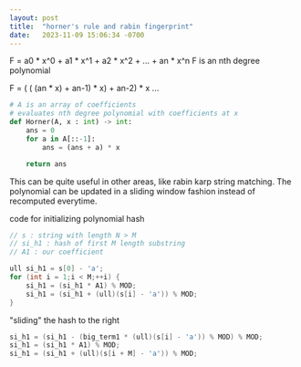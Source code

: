 ```yaml
---
layout: post
title:  "horner's rule and rabin fingerprint"
date:   2023-11-09 15:06:34 -0700
---
```

F = a0 * x^0 + a1 * x^1 + a2 * x^2 + ... + an * x^n
F is an nth degree polynomial

F = ( ( (an * x) + an-1) * x) + an-2) * x ...

```python
# A is an array of coefficients
# evaluates nth degree polynomial with coefficients at x
def Horner(A, x : int) -> int:
    ans = 0
    for a in A[::-1]:
        ans = (ans + a) * x

    return ans
```

This can be quite useful in other areas, like rabin karp string matching.
The polynomial can be updated in a sliding window fashion instead of recomputed everytime.


code for initializing polynomial hash
```c++
// s : string with length N > M
// si_h1 : hash of first M length substring
// A1 : our coefficient

ull si_h1 = s[0] - 'a';
for (int i = 1;i < M;++i) {
	si_h1 = (si_h1 * A1) % MOD;
	si_h1 = (si_h1 + (ull)(s[i] - 'a')) % MOD;
}
```

"sliding" the hash to the right

```c++
si_h1 = (si_h1 - (big_term1 * (ull)(s[i] - 'a')) % MOD) % MOD;
si_h1 = (si_h1 * A1) % MOD;
si_h1 = (si_h1 + (ull)(s[i + M] - 'a')) % MOD;
```
